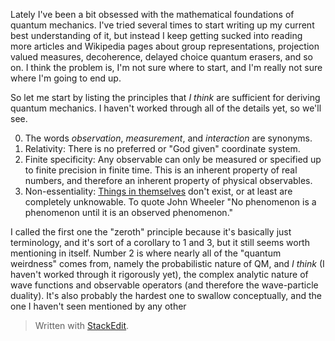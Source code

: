 Lately I've been a bit obsessed with the mathematical foundations of quantum mechanics. I've tried several times to start writing up my current best understanding of it, but instead I keep getting sucked into reading more articles and Wikipedia pages about group representations, projection valued measures, decoherence, delayed choice quantum erasers, and so on. I think the problem is, I'm not sure where to start, and I'm really not sure where I'm going to end up.

So let me start by listing the principles that *I think* are sufficient for deriving quantum mechanics. I haven't worked through all of the details yet, so we'll see.

0. The words *observation*, *measurement*, and *interaction* are synonyms.
1. Relativity: There is no preferred or "God given" coordinate system.
2. Finite specificity: Any observable can only be measured or specified up to finite precision in finite time. This is an inherent property of real numbers, and therefore an inherent property of physical observables.
3. Non-essentiality: [Things in themselves](https://en.wikipedia.org/wiki/Thing-in-itself) don't exist, or at least are completely unknowable. To quote John Wheeler "No phenomenon is a phenomenon until it is an observed phenomenon."

I called the first one the "zeroth" principle because it's basically just terminology, and it's sort of a corollary to 1 and 3, but it still seems worth mentioning in itself. Number 2 is where nearly all of the "quantum weirdness" comes from, namely the probabilistic nature of QM, and *I think* (I haven't worked through it rigorously yet), the complex analytic nature of wave functions and observable operators (and therefore the wave-particle duality). It's also probably the hardest one to swallow conceptually, and the one I haven't seen mentioned by any other 


> Written with [StackEdit](https://stackedit.io/).
<!--stackedit_data:
eyJoaXN0b3J5IjpbLTE2ODM1NTMyMTEsMjA3NzM4MTg2MSwtMT
M1MjIyNzg2MCwtNzk1MDcxOTM1LDQ1MjQyMTUyNSw5Njg1MjM0
ODgsLTE3NDc3NDQ0ODUsMTMxNTYzODc4NSwtMTg5MTEyMDI2XX
0=
-->